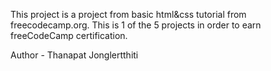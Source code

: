 This project is a project from basic html&css tutorial from freecodecamp.org.
This is 1 of the 5 projects in order to earn freeCodeCamp certification.

Author - Thanapat Jonglertthiti
